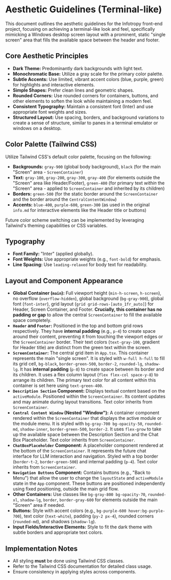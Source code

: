 # Aesthetic Guidelines (Terminal-like)

This document outlines the aesthetic guidelines for the Infotropy front-end project, focusing on achieving a terminal-like look and feel, specifically mimicking a Windows desktop screen layout with a prominent, static "single screen" area that fills the available space between the header and footer.

## Core Aesthetic Principles

- **Dark Theme:** Predominantly dark backgrounds with light text.
- **Monochromatic Base:** Utilize a gray scale for the primary color palette.
- **Subtle Accents:** Use limited, vibrant accent colors (blue, purple, green) for highlights and interactive elements.
- **Simple Shapes:** Prefer clean lines and geometric shapes.
- **Rounded Corners:** Use rounded corners for containers, buttons, and other elements to soften the look while maintaining a modern feel.
- **Consistent Typography:** Maintain a consistent font (Inter) and use appropriate font weights and sizes.
- **Structured Layout:** Use spacing, borders, and background variations to create a sense of structure, similar to panes in a terminal emulator or windows on a desktop.

## Color Palette (Tailwind CSS)

Utilize Tailwind CSS's default color palette, focusing on the following:

- **Backgrounds:** `gray-900` (global body background), `black` (for the main "Screen" area - `ScreenContainer`)
- **Text:** `gray-100`, `gray-200`, `gray-300`, `gray-400` (for elements outside the "Screen" area like Header/Footer), `green-400` (for primary text _within_ the "Screen" area - applied to `ScreenContainer` and inherited by its children)
- **Borders:** `green-500` (for the static border around the `ScreenContainer` and the border around the `CentralContentWindow`)
- **Accents:** `blue-400`, `purple-600`, `green-300` (as used in the original `info.md` for interactive elements like the Header title or buttons)

Future color scheme switching can be implemented by leveraging Tailwind's theming capabilities or CSS variables.

## Typography

- **Font Family:** "Inter" (applied globally).
- **Font Weights:** Use appropriate weights (e.g., `font-bold`) for emphasis.
- **Line Spacing:** Use `leading-relaxed` for body text for readability.

## Layout and Component Appearance

- **Global Container (`main`):** Full viewport height (`min-h-screen`, `h-screen`), no overflow (`overflow-hidden`), global background (`bg-gray-900`), global font (`font-inter`), grid layout (`grid grid-rows-[auto_1fr_auto]`) for Header, Screen Container, and Footer. **Crucially, this container has no padding or gap** to allow the central `ScreenContainer` to fill the available space completely.
- **`Header` and `Footer`:** Positioned in the top and bottom grid rows respectively. They have **internal padding** (e.g., `p-4`) to create space around their content, preventing it from touching the viewport edges or the `ScreenContainer` border. Their text colors (`text-gray-100`, gradient for Header title) are distinct from the green text within the screen.
- **`ScreenContainer`:** The central grid item in `App.tsx`. This container represents the main "single screen". It is styled with `w-full h-full` to fill its grid cell, `bg-black`, `border-green-500`, `border-2`, `rounded-lg`, `shadow-lg`. It has **internal padding** (`p-8`) to create space between its border and its children. It uses a flex column layout (`flex flex-col space-y-8`) to arrange its children. The primary text color for all content within this container is set here using `text-green-400`.
- **`Description Section` Component:** Displays textual content based on the `activeModule`. Positioned within the `ScreenContainer`. Its content updates and may animate during layout transitions. Text color inherits from `ScreenContainer`.
- **`Central Content Window` (Nested "Window"):** A container component rendered within the `ScreenContainer` that displays the active module or the module menu. It is styled with `bg-gray-700 bg-opacity-50`, `rounded-md`, `shadow-inner`, `border-green-500`, `border-2`. It uses `flex-grow` to take up the available space between the Description Section and the Chat Box Placeholder. Text color inherits from `ScreenContainer`.
- **`ChatBoxPlaceholder` Component:** A placeholder component rendered at the bottom of the `ScreenContainer`. It represents the future chat interface for LLM interaction and navigation. Styled with a top border (`border-t-2`, `border-green-500`) and internal padding (`p-4`). Text color inherits from `ScreenContainer`.
- **`Navigation Buttons` Component:** Contains buttons (e.g., "Back to Menu") that allow the user to change the `layoutState` and `activeModule` state in the `App` component. These buttons are positioned independently using fixed positioning, outside the main grid flow.
- **Other Containers:** Use classes like `bg-gray-800 bg-opacity-70`, `rounded-xl`, `shadow-lg`, `border`, `border-gray-600` for elements outside the main "Screen" area if needed.
- **Buttons:** Style with accent colors (e.g., `bg-purple-600 hover:bg-purple-700`), text color (`text-white`), padding (`py-2 px-4`), rounded corners (`rounded-md`), and shadows (`shadow-lg`).
- **Input Fields/Interactive Elements:** Style to fit the dark theme with subtle borders and appropriate text colors.

## Implementation Notes

- All styling **must** be done using Tailwind CSS classes.
- Refer to the Tailwind CSS documentation for detailed class usage.
- Ensure consistency in applying styles across components.

